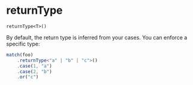 # returnType

`returnType<T>()`

By default, the return type is inferred from your cases. You can enforce a specific type:

<!-- prettier-ignore -->
```ts
match(foo)
    .returnType<"a" | "b" | "c">()
    .case(1, "a")
    .case(2, "b")
    .or("c")
```
